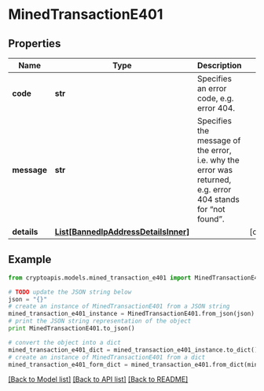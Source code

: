 # MinedTransactionE401


## Properties
Name | Type | Description | Notes
------------ | ------------- | ------------- | -------------
**code** | **str** | Specifies an error code, e.g. error 404. | 
**message** | **str** | Specifies the message of the error, i.e. why the error was returned, e.g. error 404 stands for “not found”. | 
**details** | [**List[BannedIpAddressDetailsInner]**](BannedIpAddressDetailsInner.md) |  | [optional] 

## Example

```python
from cryptoapis.models.mined_transaction_e401 import MinedTransactionE401

# TODO update the JSON string below
json = "{}"
# create an instance of MinedTransactionE401 from a JSON string
mined_transaction_e401_instance = MinedTransactionE401.from_json(json)
# print the JSON string representation of the object
print MinedTransactionE401.to_json()

# convert the object into a dict
mined_transaction_e401_dict = mined_transaction_e401_instance.to_dict()
# create an instance of MinedTransactionE401 from a dict
mined_transaction_e401_form_dict = mined_transaction_e401.from_dict(mined_transaction_e401_dict)
```
[[Back to Model list]](../README.md#documentation-for-models) [[Back to API list]](../README.md#documentation-for-api-endpoints) [[Back to README]](../README.md)


